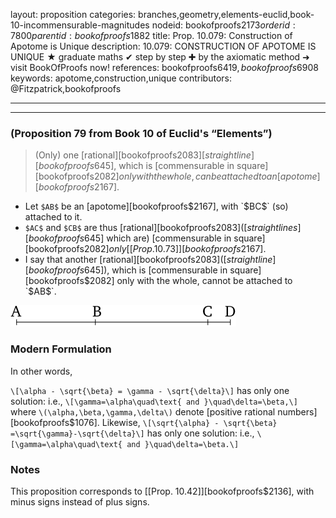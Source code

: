 layout: proposition
categories: branches,geometry,elements-euclid,book-10-incommensurable-magnitudes
nodeid: bookofproofs$2173
orderid: 7800
parentid: bookofproofs$1882
title: Prop. 10.079: Construction of Apotome is Unique
description: 10.079: CONSTRUCTION OF APOTOME IS UNIQUE &#9733; graduate maths &#10004; step by step &#10010; by the axiomatic method &#10140; visit BookOfProofs now!
references: bookofproofs$6419,bookofproofs$6908
keywords: apotome,construction,unique
contributors: @Fitzpatrick,bookofproofs

---


---

### (Proposition 79 from Book 10 of Euclid's “Elements”)

> (Only) one [rational][bookofproofs$2083] [straight line][bookofproofs$645], which is [commensurable in square][bookofproofs$2082] only with the whole, can be attached to an [apotome][bookofproofs$2167].
* Let `$AB$` be an [apotome][bookofproofs$2167], with `$BC$` (so) attached to it.
* `$AC$` and `$CB$` are thus [rational][bookofproofs$2083] ([straight lines][bookofproofs$645] which are) [commensurable in square][bookofproofs$2082] only [[Prop. 10.73]][bookofproofs$2167].
* I say that another [rational][bookofproofs$2083] ([straight line][bookofproofs$645]), which is [commensurable in square][bookofproofs$2082] only with the whole, cannot be attached to `$AB$`.

![fig079e](https://github.com/bookofproofs/bookofproofs.github.io/blob/main/_sources/_assets/images/euclid/Book10/fig079e.png?raw=true)



### Modern Formulation

In other words, 

`\[\alpha - \sqrt{\beta} = \gamma - \sqrt{\delta}\]` has only one solution: i.e., `\[\gamma=\alpha\quad\text{ and }\quad\delta=\beta,\]` where `\(\alpha,\beta,\gamma,\delta\)` denote [positive rational numbers][bookofproofs$1076].
Likewise, `\[\sqrt{\alpha} - \sqrt{\beta} =\sqrt{\gamma}-\sqrt{\delta}\]` has only one solution: i.e., `\[\gamma=\alpha\quad\text{ and }\quad\delta=\beta.\]`

### Notes

This proposition corresponds to [[Prop. 10.42]][bookofproofs$2136], with minus signs instead of plus signs.
